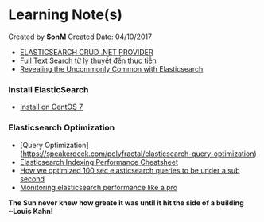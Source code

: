 # Learning Note(s)

Created by **SonM** 
Created Date: 04/10/2017


* [ELASTICSEARCH CRUD .NET PROVIDER](https://damienbod.com/2014/09/22/elasticsearch-crud-net-provider/)
* [Full Text Search từ lý thuyết đến thực tiễn](http://ktmt.github.io/blog/2014/05/09/full-text-search-tu-ly-thuyet-den-thuc-tien-phan-cuoi/)
* [Revealing the Uncommonly Common with Elasticsearch](https://www.infoq.com/presentations/elasticsearch-revealing-uncommonly-common)

### Install ElasticSearch
* [Install on CentOS 7](https://www.digitalocean.com/community/tutorials/how-to-install-and-configure-elasticsearch-on-centos-7)

### Elasticsearch Optimization
* [Query Optimization] (https://speakerdeck.com/polyfractal/elasticsearch-query-optimization)
* [Elasticsearch Indexing Performance Cheatsheet](https://blog.codecentric.de/en/2014/05/elasticsearch-indexing-performance-cheatsheet/)
* [How we optimized 100 sec elasticsearch queries to be under a sub second](https://abhishek376.wordpress.com/2014/11/24/how-we-optimized-100-sec-elasticsearch-queries-to-be-under-a-sub-second/)
* [Monitoring elasticsearch performance like a pro](https://www.loggly.com/blog/how-to-monitor-elasticsearch-performance-like-a-pro-logfooding-part-1/)

**The Sun never knew how greate it was until it hit the side of a building**
**~Louis Kahn!**
